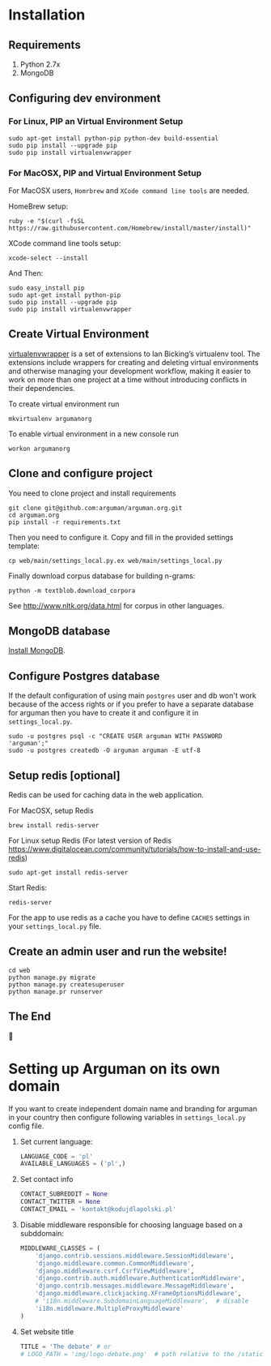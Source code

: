 Installation
==================

## Requirements

1. Python 2.7x
2. MongoDB

## Configuring dev environment
### For Linux, PIP an Virtual Environment Setup

    sudo apt-get install python-pip python-dev build-essential
    sudo pip install --upgrade pip
    sudo pip install virtualenvwrapper

### For MacOSX, PIP and Virtual Environment Setup

For MacOSX users, `Homrbrew` and `XCode command line tools` are needed.

HomeBrew setup:

    ruby -e "$(curl -fsSL https://raw.githubusercontent.com/Homebrew/install/master/install)"

XCode command line tools setup:

    xcode-select --install

And Then:

    sudo easy_install pip
    sudo apt-get install python-pip
    sudo pip install --upgrade pip
    sudo pip install virtualenvwrapper
  
## Create Virtual Environment

[virtualenvwrapper](http://virtualenvwrapper.readthedocs.io/en/latest/index.html) is a set of extensions to Ian Bicking’s virtualenv tool. The extensions include wrappers for creating and deleting virtual environments and otherwise managing your development workflow, making it easier to work on more than one project at a time without introducing conflicts in their dependencies.

To create virtual environment run 

```
mkvirtualenv argumanorg
```

To enable virtual environment in a new console run 
```
workon argumanorg
```

## Clone and configure project

You need to clone project and install requirements

    git clone git@github.com:arguman/arguman.org.git
    cd arguman.org
    pip install -r requirements.txt

Then you need to configure it. Copy and fill in the provided settings template:

    cp web/main/settings_local.py.ex web/main/settings_local.py
    
Finally download corpus database for building n-grams:

    python -m textblob.download_corpora
    
See http://www.nltk.org/data.html for corpus in other languages. 

## MongoDB database

[Install MongoDB](http://docs.mongodb.org/manual/installation/).
    
## Configure Postgres database

If the default configuration of using main `postgres` user and db won't work because of the access rights 
or if you prefer to have a separate database for arguman then you have to create it and configure it in `settings_local.py`.
 
    sudo -u postgres psql -c "CREATE USER arguman WITH PASSWORD 'arguman';"
    sudo -u postgres createdb -O arguman arguman -E utf-8

## Setup redis [optional]

Redis can be used for caching data in the web application. 

For MacOSX, setup Redis

    brew install redis-server

For Linux setup Redis (For latest version of Redis https://www.digitalocean.com/community/tutorials/how-to-install-and-use-redis)

    sudo apt-get install redis-server

Start Redis:

    redis-server
    
For the app to use redis as a cache you have to define `CACHES` settings in your `settings_local.py` file. 

## Create an admin user and run the website!

    cd web
    python manage.py migrate
    python manage.py createsuperuser
    python manage.pr runserver

## The End
:tada:

# Setting up Arguman on its own domain

If you want to create independent domain name and branding for arguman in your country 
then configure following variables in `settings_local.py` config file.

1. Set current language:
    ```python
    LANGUAGE_CODE = 'pl'
    AVAILABLE_LANGUAGES = ('pl',)
    ```
1. Set contact info
    ```python
    CONTACT_SUBREDDIT = None
    CONTACT_TWITTER = None
    CONTACT_EMAIL = 'kontakt@kodujdlapolski.pl' 
    ``` 
2. Disable middleware responsible for choosing language based on a subddomain:
    ```python
    MIDDLEWARE_CLASSES = (
        'django.contrib.sessions.middleware.SessionMiddleware',
        'django.middleware.common.CommonMiddleware',
        'django.middleware.csrf.CsrfViewMiddleware',
        'django.contrib.auth.middleware.AuthenticationMiddleware',
        'django.contrib.messages.middleware.MessageMiddleware',
        'django.middleware.clickjacking.XFrameOptionsMiddleware',
        # 'i18n.middleware.SubdomainLanguageMiddleware',  # disable
        'i18n.middleware.MultipleProxyMiddleware'
    )
    ```
2. Set website title
    ```python
    TITLE = 'The debate' # or
    # LOGO_PATH = 'img/logo-debate.png'  # path relative to the /static/ directory; if no logo is defined then TITLE is used
    ```